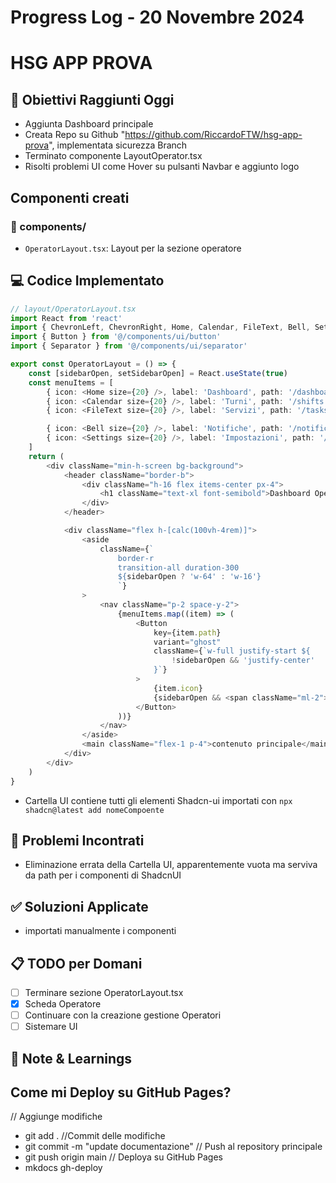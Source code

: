 # Progress Log - 20 Novembre 2024

# HSG APP PROVA

## 🎯 Obiettivi Raggiunti Oggi
- Aggiunta Dashboard principale
- Creata Repo su Github "https://github.com/RiccardoFTW/hsg-app-prova", implementata sicurezza Branch
- Terminato componente LayoutOperator.tsx
- Risolti problemi UI come Hover su pulsanti Navbar e aggiunto logo



## Componenti creati

### 📁 components/
- `OperatorLayout.tsx`: Layout per la sezione operatore

## 💻 Codice Implementato
```Typescript
// layout/OperatorLayout.tsx
import React from 'react'
import { ChevronLeft, ChevronRight, Home, Calendar, FileText, Bell, Settings } from 'lucide-react'
import { Button } from '@/components/ui/button'
import { Separator } from '@/components/ui/separator'

export const OperatorLayout = () => {
    const [sidebarOpen, setSidebarOpen] = React.useState(true)
    const menuItems = [
        { icon: <Home size={20} />, label: 'Dashboard', path: '/dashboard' },
        { icon: <Calendar size={20} />, label: 'Turni', path: '/shifts' },
        { icon: <FileText size={20} />, label: 'Servizi', path: '/tasks' },

        { icon: <Bell size={20} />, label: 'Notifiche', path: '/notifications' },
        { icon: <Settings size={20} />, label: 'Impostazioni', path: '/settings' },
    ]
    return (
        <div className="min-h-screen bg-background">
            <header className="border-b">
                <div className="h-16 flex items-center px-4">
                    <h1 className="text-xl font-semibold">Dashboard Operatore</h1>
                </div>
            </header>

            <div className="flex h-[calc(100vh-4rem)]">
                <aside
                    className={`
                        border-r
                        transition-all duration-300
                        ${sidebarOpen ? 'w-64' : 'w-16'}
                        `}
                >
                    <nav className="p-2 space-y-2">
                        {menuItems.map((item) => (
                            <Button
                                key={item.path}
                                variant="ghost"
                                className={`w-full justify-start ${
                                    !sidebarOpen && 'justify-center'
                                }`}
                            >
                                {item.icon}
                                {sidebarOpen && <span className="ml-2">{item.label}</span>}
                            </Button>
                        ))}
                    </nav>
                </aside>
                <main className="flex-1 p-4">contenuto principale</main>
            </div>
        </div>
    )
}
```
- Cartella UI contiene tutti gli elementi Shadcn-ui importati con ```npx shadcn@latest add nomeCompoente```


## 🐛 Problemi Incontrati
- Eliminazione errata della Cartella UI, apparentemente vuota ma serviva da path per i componenti di ShadcnUI

## ✅ Soluzioni Applicate
- importati manualmente i componenti

## 📋 TODO per Domani
- [ ] Terminare sezione OperatorLayout.tsx
- [X] Scheda Operatore
- [ ] Continuare con la creazione gestione Operatori
- [ ] Sistemare UI

## 📝 Note & Learnings


## Come mi Deploy su GitHub Pages?
// Aggiunge modifiche
- git add .
//Commit delle modifiche
- git commit -m "update documentazione"
// Push al repository principale
- git push origin main
// Deploya su GitHub Pages
- mkdocs gh-deploy

